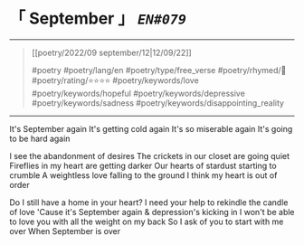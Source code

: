 # &#12300; September &#12301; *`EN#079`*

---

> [[poetry/2022/09 september/12|12/09/22]]
> 
> #poetry 
> #poetry/lang/en 
> #poetry/type/free_verse 
> #poetry/rhymed/🔴 
> #poetry/rating/⭐⭐⭐⭐ 
> #poetry/keywords/love #poetry/keywords/hopeful #poetry/keywords/depressive #poetry/keywords/sadness #poetry/keywords/disappointing_reality 

---

It's September again
It's getting cold again
It's so miserable again
It's going to be hard again

I see the abandonment of desires
The crickets in our closet are going quiet
Fireflies in my heart are getting darker
Our hearts of stardust starting to crumble
A weightless love falling to the ground
I think my heart is out of order

Do I still have a home in your heart?
I need your help to rekindle the candle of love
'Cause it's September again & depression's kicking in
I won't be able to love you with all the weight on my back
So I ask of you to start with me over
When September is over